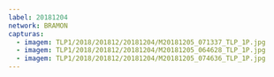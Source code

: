 ```yaml
---
label: 20181204
network: BRAMON
capturas:
  - imagem: TLP1/2018/201812/20181204/M20181205_071337_TLP_1P.jpg
  - imagem: TLP1/2018/201812/20181204/M20181205_064628_TLP_1P.jpg
  - imagem: TLP1/2018/201812/20181204/M20181205_074636_TLP_1P.jpg
---
```

